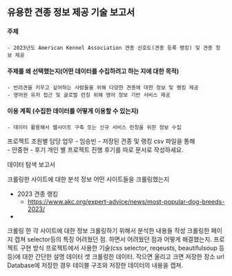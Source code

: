 

## 유용한 견종 정보 제공 기술 보고서
#### 주제
    - 2023년도 American Kennel Association 견종 선호도(견종 등록 랭킹) 및 견종 정보 제공
#### 주제를 왜 선택했는지(어떤 데이터를 수집하려고 하는 지에 대한 목적)
    - 반려견을 키우고 싶어하는 사람들을 위해 다양한 견종에 대한 정보 및 랭킹 제공
    - 영어권 유저 접근 및 글로벌 런칭 위해 영어 정보 기반 서비스 제공
#### 이용 계획 (수집한 데이터를 어떻게 이용할 수 있는지)
    - 데이터 활용해서 웹사이트 구축 또는 신규 서비스 런칭을 위한 정보 수집
프로젝트 조원별 담당 업무
    - 임승빈
      - 저장된 견종 및 랭킹 csv 파일을 통해  
    - 안중현
      - 
후기
개인 별 프로젝트 진행 후기를 따로 문서로 작성하세요.

데이터 탐색 보고서

    
크롤링한 사이트에 대한 분석 정보
어떤 사이트들을 크롤링했는지
- 2023 견종 랭킹
	- https://www.akc.org/expert-advice/news/most-popular-dog-breeds-2023/
- 
크롤링 한 각 사이트에 대한 정보
크롤링하기 위해서 분석한 내용들 작성
크롤링한 페이지 캡쳐
selector등의 특징
어려웠던 점. 
하면서 어려웠던 점과 어떻게 해결했는지.
프로젝트 구현 방식
프로젝트에서 사용한 기술(css selector, reqeusts, beautifulsoup  등등)에 대한 간단한 설명
데이터 셋
크롤링한 데이터.
작으면 올리고 크면 저장한 장소 url
Database에 저장한 경우 테이블 구조와 저장한 데이터의 내용을 캡쳐.
